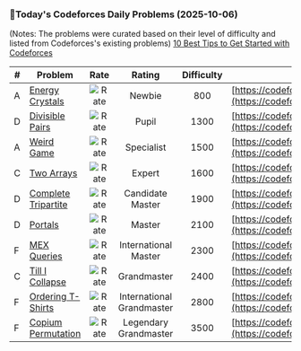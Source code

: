 ### 🌟Today's Codeforces Daily Problems (2025-10-06)
(Notes: The problems were curated based on their level of difficulty and listed from Codeforces's existing problems)
[10 Best Tips to Get Started with Codeforces](https://github.com/ika9810/Codeforces-Daily-Problems/blob/main/10%20Best%20Tips%20to%20Get%20Started%20with%20Codeforces.md)

| # | Problem | Rate| Rating | Difficulty | Contest |
|---| ----- | :--------: | :----------: | :----------: | ---------- |
|A|[Energy Crystals](https://codeforces.com/contest/2111/problem/A)|![Rate](https://img.shields.io/badge/Newbie-800-lightgrey)|Newbie|800|[https://codeforces.com/contest/2111](https://codeforces.com/contest/2111)|
|D|[Divisible Pairs](https://codeforces.com/contest/1931/problem/D)|![Rate](https://img.shields.io/badge/Pupil-1300-brightgreen)|Pupil|1300|[https://codeforces.com/contest/1931](https://codeforces.com/contest/1931)|
|A|[Weird Game](https://codeforces.com/contest/293/problem/A)|![Rate](https://img.shields.io/badge/Specialist-1500-9cf)|Specialist|1500|[https://codeforces.com/contest/293](https://codeforces.com/contest/293)|
|C|[Two Arrays](https://codeforces.com/contest/1288/problem/C)|![Rate](https://img.shields.io/badge/Expert-1600-blue)|Expert|1600|[https://codeforces.com/contest/1288](https://codeforces.com/contest/1288)|
|D|[Complete Tripartite](https://codeforces.com/contest/1228/problem/D)|![Rate](https://img.shields.io/badge/Candidate%20Master-1900-blueviolet)|Candidate Master|1900|[https://codeforces.com/contest/1228](https://codeforces.com/contest/1228)|
|D|[Portals](https://codeforces.com/contest/1271/problem/D)|![Rate](https://img.shields.io/badge/Master-2100-orange)|Master|2100|[https://codeforces.com/contest/1271](https://codeforces.com/contest/1271)|
|F|[MEX Queries](https://codeforces.com/contest/817/problem/F)|![Rate](https://img.shields.io/badge/International%20Master-2300-orange)|International Master|2300|[https://codeforces.com/contest/817](https://codeforces.com/contest/817)|
|C|[Till I Collapse](https://codeforces.com/contest/786/problem/C)|![Rate](https://img.shields.io/badge/Grandmaster-2400-red)|Grandmaster|2400|[https://codeforces.com/contest/786](https://codeforces.com/contest/786)|
|F|[Ordering T-Shirts](https://codeforces.com/contest/859/problem/F)|![Rate](https://img.shields.io/badge/International%20Grandmaster-2800-red)|International Grandmaster|2800|[https://codeforces.com/contest/859](https://codeforces.com/contest/859)|
|F|[Copium Permutation](https://codeforces.com/contest/1827/problem/F)|![Rate](https://img.shields.io/badge/Legendary%20Grandmaster-3500-red)|Legendary Grandmaster|3500|[https://codeforces.com/contest/1827](https://codeforces.com/contest/1827)|
